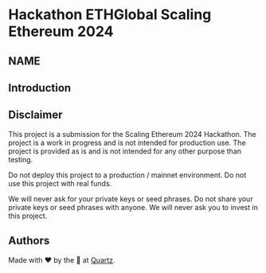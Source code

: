 # Hackathon ETHGlobal Scaling Ethereum 2024

## NAME

## Introduction

## Disclaimer

This project is a submission for the Scaling Ethereum 2024 Hackathon. The project is a work in progress and is not intended for production use. The project is provided as is and is not intended for any other purpose than testing.

Do not deploy this project to a production / mainnet environment.
Do not use this project with real funds.

We will never ask for your private keys or seed phrases. Do not share your private keys or seed phrases with anyone. We will never ask you to invest in this project.

## Authors

Made with ❤️ by the 🤖 at [Quartz](https://quartz.technology).
